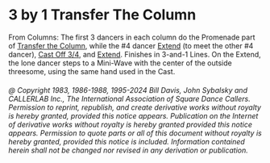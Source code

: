 
# 3 by 1 Transfer The Column

From Columns: The first 3 dancers in each column do the Promenade part of 
[Transfer the Column](../a1/transfer_the_column.md), while the #4 dancer 
[Extend](../b2/extend.md) (to meet the other #4 dancer),
[Cast Off 3/4](../ms/cast_off_three_quarters.md), and 
[Extend](../b2/extend.md). Finishes in 3-and-1 Lines. On the Extend, the lone
dancer steps to a Mini-Wave with the center of the outside threesome, using the
same hand used in the Cast.

###### @ Copyright 1983, 1986-1988, 1995-2024 Bill Davis, John Sybalsky and CALLERLAB Inc., The International Association of Square Dance Callers. Permission to reprint, republish, and create derivative works without royalty is hereby granted, provided this notice appears. Publication on the Internet of derivative works without royalty is hereby granted provided this notice appears. Permission to quote parts or all of this document without royalty is hereby granted, provided this notice is included. Information contained herein shall not be changed nor revised in any derivation or publication.
